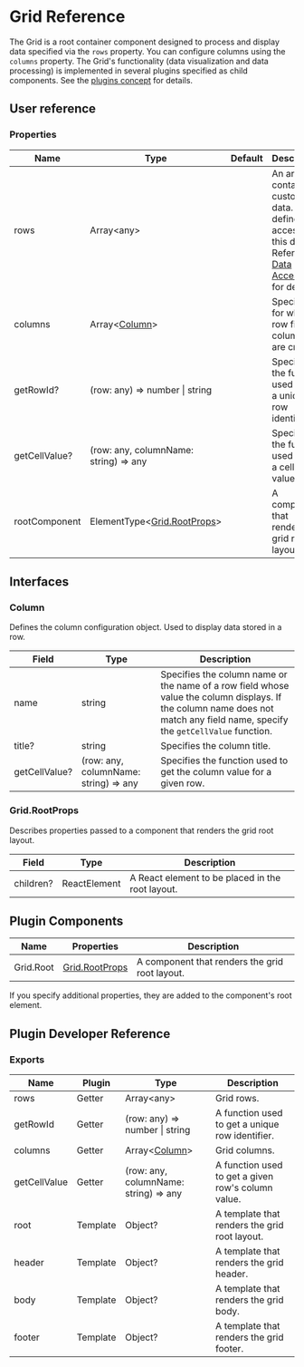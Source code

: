 # Grid Reference

The Grid is a root container component designed to process and display data specified via the `rows` property. You can configure columns using the `columns` property. The Grid's functionality (data visualization and data processing) is implemented in several plugins specified as child components. See the [plugins concept](../README.md#plugins-overview) for details.

## User reference

### Properties

Name | Type | Default | Description
-----|------|---------|------------
rows | Array&lt;any&gt; | | An array containing custom data. A user defines the access to this data. Refer to [Data Accessors](../guides/data-accessors.md) for details.
columns | Array&lt;[Column](#column)&gt; | | Specifies for which row fields columns are created.
getRowId? | (row: any) => number &#124; string | | Specifies the function used to get a unique row identifier.
getCellValue? | (row: any, columnName: string) => any | | Specifies the function used to get a cell's value.
rootComponent | ElementType&lt;[Grid.RootProps](#gridrootprops)&gt; | | A component that renders the grid root layout.

## Interfaces

### Column

Defines the column configuration object. Used to display data stored in a row.

Field | Type | Description
------|------|------------
name | string | Specifies the column name or the name of a row field whose value the column displays. If the column name does not match any field name, specify the `getCellValue` function.
title? | string | Specifies the column title.
getCellValue? | (row: any, columnName: string) => any | Specifies the function used to get the column value for a given row.

### Grid.RootProps

Describes properties passed to a component that renders the grid root layout.

Field | Type | Description
------|------|------------
children? | ReactElement | A React element to be placed in the root layout.

## Plugin Components

Name | Properties | Description
-----|------------|------------
Grid.Root | [Grid.RootProps](#gridrootprops) | A component that renders the grid root layout.

If you specify additional properties, they are added to the component's root element.

## Plugin Developer Reference

### Exports

Name | Plugin | Type | Description
-----|--------|------|------------
rows | Getter | Array&lt;any&gt; | Grid rows.
getRowId | Getter | (row: any) => number &#124; string | A function used to get a unique row identifier.
columns | Getter | Array&lt;[Column](#column)&gt; | Grid columns.
getCellValue | Getter | (row: any, columnName: string) => any | A function used to get a given row's column value.
root | Template | Object? | A template that renders the grid root layout.
header | Template | Object? | A template that renders the grid header.
body | Template | Object? | A template that renders the grid body.
footer | Template | Object? | A template that renders the grid footer.
